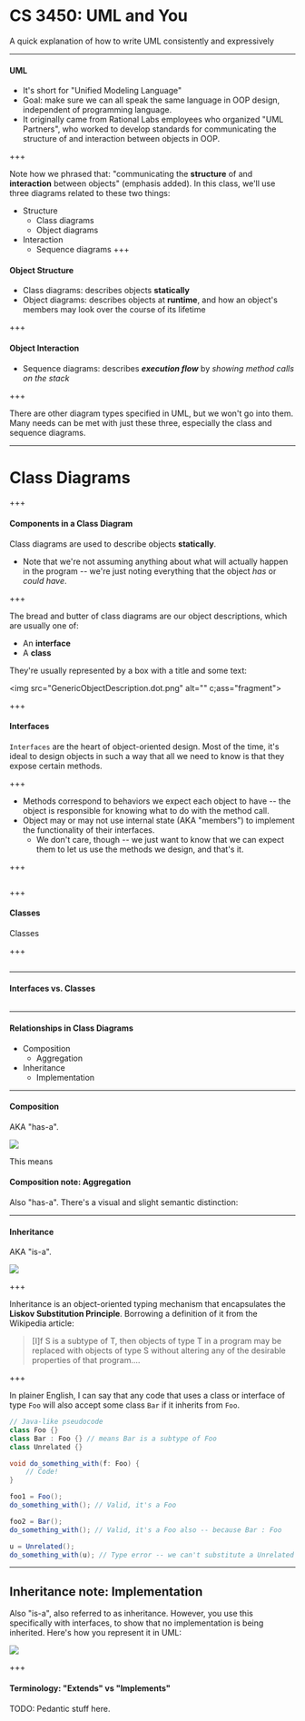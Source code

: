 # CS 3450: UML and You 

A quick explanation of how to write UML consistently and expressively <!-- class: fragment -->

---

#### UML

* It's short for "Unified Modeling Language"
* Goal: make sure we can all speak the same language in OOP design, independent of programming language.<!-- .element: class="fragment" -->
* It originally came from Rational Labs employees who organized "UML Partners", who worked to develop standards for communicating the structure of and interaction between objects in OOP.<!-- .element: class="fragment" -->

+++

Note how we phrased that: "communicating the **structure** of and **interaction** between objects" (emphasis added). In this class, we'll use three diagrams related to these two things:
* Structure 
    * Class diagrams <!-- .element: class="fragment" -->
    * Object diagrams <!-- .element: class="fragment" -->
* Interaction
    * Sequence diagrams <!-- .element: class="fragment" -->
+++

#### Object Structure

* Class diagrams: describes objects **statically**
* Object diagrams: describes objects at **runtime**, and how an object's members may look over the course of its lifetime

+++

#### Object Interaction

* Sequence diagrams: describes ***execution flow*** by *showing method calls on the stack*

+++

There are other diagram types specified in UML, but we won't go into them. Many needs can be met with just these three, especially the class and sequence diagrams.

---

# Class Diagrams

+++

#### Components in a Class Diagram

Class diagrams are used to describe objects **statically**.
* Note that we're not assuming anything about what will actually happen in the program -- we're just noting everything that the object *has* or *could have*.
 <!-- .element: class="fragment" -->

+++

The bread and butter of class diagrams are our object descriptions, which are usually one of:

* An **interface**
* A **class**

They're usually represented by a box with a title and some text: 

<img src="GenericObjectDescription.dot.png" alt="" c;ass="fragment">

+++

#### Interfaces

`Interfaces` are the heart of object-oriented design. Most of the time, it's ideal to design objects in such a way that all we need to know is that they expose certain methods.

+++

* Methods correspond to behaviors we expect each object to have -- the object is responsible for knowing what to do with the method call.
* Object may or may not use internal state (AKA "members") to implement the functionality of their interfaces. <!-- .element: class="fragment" -->
    * We don't care, though -- we just want to know that we can expect them to let us use the methods we design, and that's it. <!-- .element: class="fragment" -->

+++

<img src="./Interface.dot.png" alt="">

+++

#### Classes

Classes 

+++

<img src="./SomeClass.dot.png" alt="">

---

#### Interfaces vs. Classes

<div style="width: 100%; display: flex; align-items: center; justify-content: center;">
<img src="./SomeClass.dot.png" alt="">
<div style="width: 100px"></div>
<img src="./SomeClass.dot.png" alt="">
</div>

---

#### Relationships in Class Diagrams

* Composition
    * Aggregation
* Inheritance
    * Implementation

---

#### Composition

AKA "has-a".

![](CompositionDiamond.dot.png)

This means <!-- .element: class="fragment" -->


#### Composition note: Aggregation

Also "has-a". There's a visual and slight semantic distinction:

---

#### Inheritance

AKA "is-a".

![](InheritanceArrow.dot.png)

+++

Inheritance is an object-oriented typing mechanism that encapsulates the **Liskov Substitution Principle**. Borrowing a definition of it from the Wikipedia article:

> [I]f S is a subtype of T, then objects of type T in a program may be replaced with objects of type S without altering any of the desirable properties of that program....

+++

In plainer English, I can say that any code that uses a class or interface of type `Foo`  will also accept some class `Bar` if it inherits from `Foo`.

```java
// Java-like pseudocode
class Foo {}
class Bar : Foo {} // means Bar is a subtype of Foo
class Unrelated {}

void do_something_with(f: Foo) {
    // Code!
}

foo1 = Foo();
do_something_with(); // Valid, it's a Foo

foo2 = Bar();
do_something_with(); // Valid, it's a Foo also -- because Bar : Foo

u = Unrelated();
do_something_with(u); // Type error -- we can't substitute a Unrelated for a Foo
```

---

## Inheritance note: Implementation 

Also "is-a", also referred to as inheritance. However, you use this specifically with interfaces, to show that no implementation is being inherited. Here's how you represent it in UML:

![](ImplementationArrow.dot.png)

+++

#### Terminology: "Extends" vs "Implements"

TODO: Pedantic stuff here.
